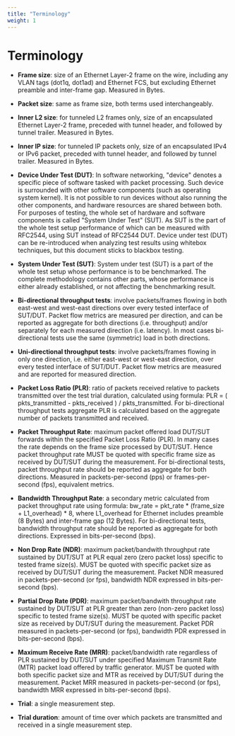 ```yaml
---
title: "Terminology"
weight: 1
---
```


# Terminology

- **Frame size**: size of an Ethernet Layer-2 frame on the wire, including
  any VLAN tags (dot1q, dot1ad) and Ethernet FCS, but excluding Ethernet
  preamble and inter-frame gap. Measured in Bytes.

- **Packet size**: same as frame size, both terms used interchangeably.

- **Inner L2 size**: for tunneled L2 frames only, size of an encapsulated
  Ethernet Layer-2 frame, preceded with tunnel header, and followed by
  tunnel trailer. Measured in Bytes.

- **Inner IP size**: for tunneled IP packets only, size of an encapsulated
  IPv4 or IPv6 packet, preceded with tunnel header, and followed by
  tunnel trailer. Measured in Bytes.

- **Device Under Test (DUT)**: In software networking, "device" denotes a
  specific piece of software tasked with packet processing. Such device
  is surrounded with other software components (such as operating system
  kernel). It is not possible to run devices without also running the
  other components, and hardware resources are shared between both. For
  purposes of testing, the whole set of hardware and software components
  is called "System Under Test" (SUT). As SUT is the part of the whole
  test setup performance of which can be measured with RFC2544, using
  SUT instead of RFC2544 DUT. Device under test
  (DUT) can be re-introduced when analyzing test results using whitebox
  techniques, but this document sticks to blackbox testing.

- **System Under Test (SUT)**: System under test (SUT) is a part of the
  whole test setup whose performance is to be benchmarked. The complete
  methodology contains other parts, whose performance is either already
  established, or not affecting the benchmarking result.

- **Bi-directional throughput tests**: involve packets/frames flowing in
  both east-west and west-east directions over every tested interface of
  SUT/DUT. Packet flow metrics are measured per direction, and can be
  reported as aggregate for both directions (i.e. throughput) and/or
  separately for each measured direction (i.e. latency). In most cases
  bi-directional tests use the same (symmetric) load in both directions.

- **Uni-directional throughput tests**: involve packets/frames flowing in
  only one direction, i.e. either east-west or west-east direction, over
  every tested interface of SUT/DUT. Packet flow metrics are measured
  and are reported for measured direction.

- **Packet Loss Ratio (PLR)**: ratio of packets received relative to packets
  transmitted over the test trial duration, calculated using formula:
  PLR = ( pkts_transmitted - pkts_received ) / pkts_transmitted.
  For bi-directional throughput tests aggregate PLR is calculated based
  on the aggregate number of packets transmitted and received.

- **Packet Throughput Rate**: maximum packet offered load DUT/SUT forwards
  within the specified Packet Loss Ratio (PLR). In many cases the rate
  depends on the frame size processed by DUT/SUT. Hence packet
  throughput rate MUST be quoted with specific frame size as received by
  DUT/SUT during the measurement. For bi-directional tests, packet
  throughput rate should be reported as aggregate for both directions.
  Measured in packets-per-second (pps) or frames-per-second (fps),
  equivalent metrics.

- **Bandwidth Throughput Rate**: a secondary metric calculated from packet
  throughput rate using formula: bw_rate = pkt_rate * (frame_size +
  L1_overhead) * 8, where L1_overhead for Ethernet includes preamble (8
  Bytes) and inter-frame gap (12 Bytes). For bi-directional tests,
  bandwidth throughput rate should be reported as aggregate for both
  directions. Expressed in bits-per-second (bps).

- **Non Drop Rate (NDR)**: maximum packet/bandwith throughput rate sustained
  by DUT/SUT at PLR equal zero (zero packet loss) specific to tested
  frame size(s). MUST be quoted with specific packet size as received by
  DUT/SUT during the measurement. Packet NDR measured in
  packets-per-second (or fps), bandwidth NDR expressed in
  bits-per-second (bps).

- **Partial Drop Rate (PDR)**: maximum packet/bandwith throughput rate
  sustained by DUT/SUT at PLR greater than zero (non-zero packet loss)
  specific to tested frame size(s). MUST be quoted with specific packet
  size as received by DUT/SUT during the measurement. Packet PDR
  measured in packets-per-second (or fps), bandwidth PDR expressed in
  bits-per-second (bps).

- **Maximum Receive Rate (MRR)**: packet/bandwidth rate regardless of PLR
  sustained by DUT/SUT under specified Maximum Transmit Rate (MTR)
  packet load offered by traffic generator. MUST be quoted with both
  specific packet size and MTR as received by DUT/SUT during the
  measurement. Packet MRR measured in packets-per-second (or fps),
  bandwidth MRR expressed in bits-per-second (bps).

- **Trial**: a single measurement step.

- **Trial duration**: amount of time over which packets are transmitted and
  received in a single measurement step.
